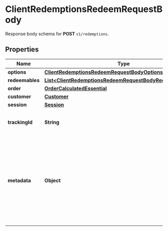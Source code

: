 

# ClientRedemptionsRedeemRequestBody

Response body schema for **POST** `v1/redemptions`.

## Properties

| Name | Type | Description |
|------------ | ------------- | ------------- |
|**options** | [**ClientRedemptionsRedeemRequestBodyOptions**](ClientRedemptionsRedeemRequestBodyOptions.md) |  |
|**redeemables** | [**List&lt;ClientRedemptionsRedeemRequestBodyRedeemablesItem&gt;**](ClientRedemptionsRedeemRequestBodyRedeemablesItem.md) |  |
|**order** | [**OrderCalculatedEssential**](OrderCalculatedEssential.md) |  |
|**customer** | [**Customer**](Customer.md) |  |
|**session** | [**Session**](Session.md) |  |
|**trackingId** | **String** | Is correspondent to Customer&#39;s source_id |
|**metadata** | **Object** | A set of key/value pairs that you can attach to a redemption object. It can be useful for storing additional information about the redemption in a structured format. |



